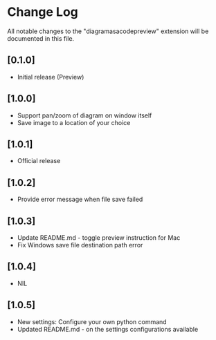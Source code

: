 # Change Log

All notable changes to the "diagramasacodepreview" extension will be documented in this file.

## [0.1.0]
- Initial release (Preview)

## [1.0.0]
- Support pan/zoom of diagram on window itself
- Save image to a location of your choice

## [1.0.1]
- Official release

## [1.0.2]
- Provide error message when file save failed

## [1.0.3]
- Update README.md - toggle preview instruction for Mac
- Fix Windows save file destination path error

## [1.0.4]
- NIL

## [1.0.5]
- New settings: Configure your own python command
- Updated README.md - on the settings configurations available